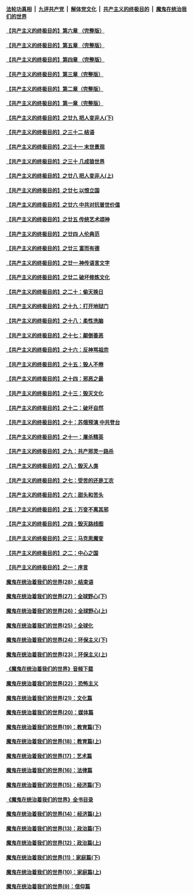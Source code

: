 ####  [法轮功真相](../../../../basic/blob/master/README.md?t=06110401) &nbsp;|&nbsp; [九评共产党](../../../../9ping.md/blob/master/README.md?t=06110401) &nbsp;|&nbsp; [解体党文化](../../../../jtdwh.md/blob/master/README.md?t=06110401)  &nbsp;|&nbsp; [共产主义的终极目的](../../../../gczydzjmd.md/blob/master/README.md?t=06110401) &nbsp;|&nbsp; [魔鬼在统治我们的世界](../../../../mgztzwmdsj.md/blob/master/README.md?t=06110401) 

#### [【共产主义的终极目的】第六章 （完整版）](../pages/nsc422/n11428913.md?t=06110401) 

#### [【共产主义的终极目的】第五章 （完整版）](../pages/nsc422/n11428912.md?t=06110401) 

#### [【共产主义的终极目的】第四章 （完整版）](../pages/nsc422/n11428907.md?t=06110401) 

#### [【共产主义的终极目的】第三章（完整版）](../pages/nsc422/n11428848.md?t=06110401) 

#### [【共产主义的终极目的】第二章（完整版）](../pages/nsc422/n11428831.md?t=06110401) 

#### [【共产主义的终极目的】第一章（完整版）](../pages/nsc422/n11417651.md?t=06110401) 

#### [【共产主义的终极目的】之廿九 把人变非人(下)](../pages/nsc422/n11344140.md?t=06110401) 

#### [【共产主义的终极目的】之三十二 结语](../pages/nsc422/n11360535.md?t=06110401) 

#### [【共产主义的终极目的】之三十一 末世景观](../pages/nsc422/n11351129.md?t=06110401) 

#### [【共产主义的终极目的】之三十 几成狼世界](../pages/nsc422/n11348280.md?t=06110401) 

#### [【共产主义的终极目的】之廿八 把人变非人(上)](../pages/nsc422/n11340492.md?t=06110401) 

#### [【共产主义的终极目的】之廿七 以恨立国](../pages/nsc422/n11336944.md?t=06110401) 

#### [【共产主义的终极目的】之廿六 中共对抗普世价值](../pages/nsc422/n11324785.md?t=06110401) 

#### [【共产主义的终极目的】之廿五 传统艺术颂神](../pages/nsc422/n11296396.md?t=06110401) 

#### [【共产主义的终极目的】之廿四 人伦典范](../pages/nsc422/n11296397.md?t=06110401) 

#### [【共产主义的终极目的】之廿三 富而有德](../pages/nsc422/n11283598.md?t=06110401) 

#### [【共产主义的终极目的】之廿一 神传语言文字](../pages/nsc422/n11263265.md?t=06110401) 

#### [【共产主义的终极目的】之廿二 破坏修炼文化](../pages/nsc422/n11245728.md?t=06110401) 

#### [【共产主义的终极目的】之二十：偷天换日](../pages/nsc422/n11238846.md?t=06110401) 

#### [【共产主义的终极目的】之十九：打开地狱门](../pages/nsc422/n11206376.md?t=06110401) 

#### [【共产主义的终极目的】之十八：柔性洗脑](../pages/nsc422/n11199994.md?t=06110401) 

#### [【共产主义的终极目的】之十七：颠倒善恶](../pages/nsc422/n11179782.md?t=06110401) 

#### [【共产主义的终极目的】之十六：反神骂祖宗](../pages/nsc422/n11166798.md?t=06110401) 

#### [【共产主义的终极目的】之十五：毁人不倦](../pages/nsc422/n11166792.md?t=06110401) 

#### [【共产主义的终极目的】之十四：邪恶之最](../pages/nsc422/n11150249.md?t=06110401) 

#### [【共产主义的终极目的】之十三：毁灭文化](../pages/nsc422/n11135227.md?t=06110401) 

#### [【共产主义的终极目的】之十二：破坏自然](../pages/nsc422/n11135214.md?t=06110401) 

#### [【共产主义的终极目的】之十：苏俄预演 中共登台](../pages/nsc422/n11118424.md?t=06110401) 

#### [【共产主义的终极目的】之十一：屠杀精英](../pages/nsc422/n11118442.md?t=06110401) 

#### [【共产主义的终极目的】之九：共产邪灵一路杀](../pages/nsc422/n11114139.md?t=06110401) 

#### [【共产主义的终极目的】之八：毁灭人类](../pages/nsc422/n11108503.md?t=06110401) 

#### [【共产主义的终极目的】之七：受苦的还是工农](../pages/nsc422/n11101809.md?t=06110401) 

#### [【共产主义的终极目的】之六：甜头和苦头](../pages/nsc422/n11096971.md?t=06110401) 

#### [【共产主义的终极目的】之五：万变不离其邪](../pages/nsc422/n11091285.md?t=06110401) 

#### [【共产主义的终极目的】之四：毁灭路线图](../pages/nsc422/n11086284.md?t=06110401) 

#### [【共产主义的终极目的】之三：马克思魔变](../pages/nsc422/n11061941.md?t=06110401) 

#### [【共产主义的终极目的】之二：中心之国](../pages/nsc422/n11047728.md?t=06110401) 

#### [【共产主义的终极目的】之一：序言](../pages/nsc422/n11086077.md?t=06110401) 

#### [魔鬼在统治着我们的世界(28)：结束语](../pages/nsc422/n10936246.md?t=06110401) 

#### [魔鬼在统治着我们的世界(27)：全球野心(下)](../pages/nsc422/n10928319.md?t=06110401) 

#### [魔鬼在统治着我们的世界(26)：全球野心(上)](../pages/nsc422/n10900318.md?t=06110401) 

#### [魔鬼在统治着我们的世界(25)：全球化](../pages/nsc422/n10788205.md?t=06110401) 

#### [魔鬼在统治着我们的世界(24)：环保主义(下)](../pages/nsc422/n10695307.md?t=06110401) 

#### [魔鬼在统治着我们的世界(23)：环保主义(上)](../pages/nsc422/n10688613.md?t=06110401) 

#### [《魔鬼在统治着我们的世界》音频下载](../pages/nsc422/n10635553.md?t=06110401) 

#### [魔鬼在统治着我们的世界(22)：恐怖主义](../pages/nsc422/n10614727.md?t=06110401) 

#### [魔鬼在统治着我们的世界(21)：文化篇](../pages/nsc422/n10597706.md?t=06110401) 

#### [魔鬼在统治着我们的世界(20)：媒体篇](../pages/nsc422/n10586579.md?t=06110401) 

#### [魔鬼在统治着我们的世界(19)：教育篇(下)](../pages/nsc422/n10564808.md?t=06110401) 

#### [魔鬼在统治着我们的世界(18)：教育篇(上)](../pages/nsc422/n10526970.md?t=06110401) 

#### [魔鬼在统治着我们的世界(17)：艺术篇](../pages/nsc422/n10499093.md?t=06110401) 

#### [魔鬼在统治着我们的世界(16)：法律篇](../pages/nsc422/n10485969.md?t=06110401) 

#### [魔鬼在统治着我们的世界(15)：经济篇(下)](../pages/nsc422/n10469975.md?t=06110401) 

#### [《魔鬼在统治着我们的世界》全书目录](../pages/nsc422/n10464261.md?t=06110401) 

#### [魔鬼在统治着我们的世界(14)：经济篇(上)](../pages/nsc422/n10457370.md?t=06110401) 

#### [魔鬼在统治着我们的世界(13)：政治篇(下)](../pages/nsc422/n10448270.md?t=06110401) 

#### [魔鬼在统治着我们的世界(12)：政治篇(上)](../pages/nsc422/n10444576.md?t=06110401) 

#### [魔鬼在统治着我们的世界(11)：家庭篇(下)](../pages/nsc422/n10440961.md?t=06110401) 

#### [魔鬼在统治着我们的世界(10)：家庭篇(上)](../pages/nsc422/n10435448.md?t=06110401) 

#### [魔鬼在统治着我们的世界(9)：信仰篇](../pages/nsc422/n10432159.md?t=06110401) 

